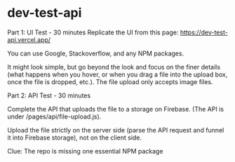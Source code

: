 # dev-test-api

Part 1: UI Test - 30 minutes
Replicate the UI from this page: https://dev-test-api.vercel.app/

You can use Google, Stackoverflow, and any NPM packages.

It might look simple, but go beyond the look and focus on the finer details (what happens when you hover, or when you drag a file into the upload box, once the file is dropped, etc.). The file upload only accepts image files.

Part 2: API Test - 30 minutes

Complete the API that uploads the file to a storage on Firebase. (The API is under /pages/api/file-upload.js).

Upload the file strictly on the server side (parse the API request and funnel it into Firebase storage), not on the client side.

Clue: The repo is missing one essential NPM package
